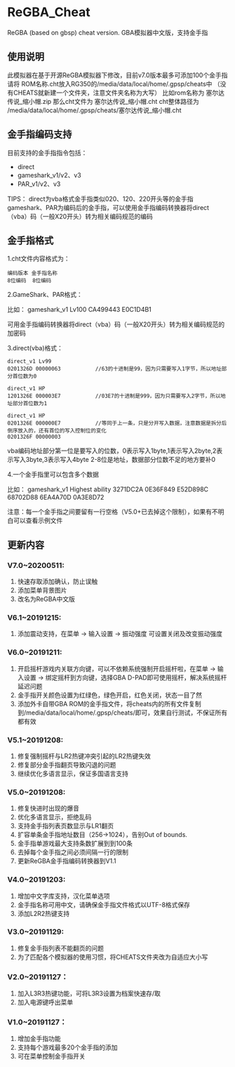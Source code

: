 # ReGBA_Cheat
ReGBA (based on gbsp) cheat version. GBA模拟器中文版，支持金手指

## 使用说明
此模拟器在基于开源ReGBA模拟器下修改，目前v7.0版本最多可添加100个金手指
请将 ROM名称.cht放入RG350的/media/data/local/home/.gpsp/cheats中
（没有CHEATS就新建一个文件夹，注意文件夹名称为大写）
比如rom名称为  塞尔达传说_缩小帽.zip
那么cht文件为  塞尔达传说_缩小帽.cht
cht整体路径为  /media/data/local/home/.gpsp/cheats/塞尔达传说_缩小帽.cht

## 金手指编码支持
目前支持的金手指指令包括：

* direct
* gameshark_v1/v2、v3
* PAR_v1/v2、v3

TIPS：
  direct为vba格式金手指类似020、120、220开头等的金手指
  gameshark、PAR为编码后的金手指，可以使用金手指编码转换器将direct（vba）码（一般X20开头）转为相关编码规范的编码

## 金手指格式
1.cht文件内容格式为：

	编码版本 金手指名称
	8位编码  8位编码

2.GameShark、PAR格式：

比如：
	gameshark_v1 Lv100
	CA499443 E0C1D4B1

可用金手指编码转换器将direct（vba）码（一般X20开头）转为相关编码规范的加密码

3.direct(vba)格式：

	direct_v1 Lv99
	0201326D 00000063           //63的十进制是99，因为只需要写入1字节，所以地址部分首位数为0

	direct_v1 HP
	1201326E 000003E7           //03E7的十进制是999，因为只需要写入2字节，所以地址部分首位数为1

	direct_v1 HP
	0201326E 000000E7           //等同于上一条，只是分开写入数据，注意数据是拆分后倒序放入的，还有首位的写入控制位的变化
	0201326F 00000003

vba编码地址部分第一位是要写入的位数，0表示写入1byte,1表示写入2byte,2表示写入3byte,3表示写入4byte
2-8位是地址，数据部分位数不足的地方要补0


4.一个金手指里可以包含多个数据

比如：
	gameshark_v1 Highest ability
	3271DC2A 0E36F849
	E52D898C 68702D88
	6EA4A70D 0A3E8D72

注意：每一个金手指之间要留有一行空格（V5.0+已去掉这个限制），如果有不明白可以查看示例文件

## 更新内容
### V7.0~20200511:
1. 快速存取添加确认，防止误触
2. 添加菜单背景图片
3. 改名为ReGBA中文版

### V6.1~20191215:
1. 添加震动支持，在菜单 -> 输入设置 -> 振动强度 可设置关闭及改变振动强度

### V6.0~20191211:
1. 开启摇杆游戏内关联方向键，可以不依赖系统强制开启摇杆啦，在菜单 -> 输入设置 -> 绑定摇杆到方向键，选择GBA D-PAD即可使用摇杆，解决系统摇杆延迟问题
2. 金手指开关颜色设置为红绿色，绿色开启，红色关闭，状态一目了然
3. 添加外卡自带GBA ROM的金手指文件，将cheats内的所有文件复制到/media/data/local/home/.gpsp/cheats/即可，效果自行测试，不保证所有都有效

### V5.1~20191208:
1. 修复强制摇杆与LR2热键冲突引起的LR2热键失效
2. 修复部分金手指翻页导致闪退的问题
3. 继续优化多语言显示，保证多国语言支持

### V5.0~20191208:
1. 修复快进时出现的爆音
2. 优化多语言显示，拒绝乱码
3. 支持金手指列表页数显示与LR1翻页
4. 扩容单条金手指地址数目（256->1024），告别Out of bounds.
5. 金手指单游戏最大支持条数扩展到到100条
6. 去掉每个金手指之间必须间隔一行的限制
7. 更新ReGBA金手指编码转换器到V1.1

### V4.0~20191203:
1. 增加中文字库支持，汉化菜单选项
2. 金手指名称可用中文，请确保金手指文件格式以UTF-8格式保存
3. 添加L2R2热键支持

### V3.0~20191129:
1. 修复金手指列表不能翻页的问题
2. 为了匹配各个模拟器的使用习惯，将CHEATS文件夹改为自适应大小写

### V2.0~20191127：
1. 加入L3R3热键功能，可将L3R3设置为档案快速存/取
2. 加入电源键呼出菜单

### V1.0~20191127：
1. 增加金手指功能
2. 支持每个游戏最多20个金手指的添加
3. 可在菜单控制金手指开关
